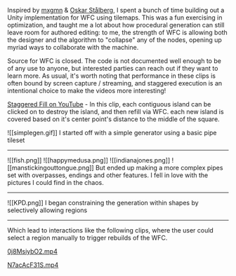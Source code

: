 Inspired by [mxgmn](https://github.com/mxgmn/WaveFunctionCollapse) & [Oskar Stålberg](https://twitter.com/OskSta), I spent a bunch of time building out a Unity implementation for WFC using tilemaps.  This was a fun exercising in optimization, and taught me a lot about how procedural generation can still leave room for authored editing: to me, the strength of WFC is allowing both the designer and the algorithm to "collapse" any of the nodes, opening up myriad ways to collaborate with the machine.

Source for WFC is closed.  The code is not documented well enough to be of any use to anyone, but interested parties can reach out if they want to learn more.  As usual, it's worth noting that performance in these clips is often bound by screen capture / streaming, and staggered execution is an intentional choice to make the videos more interesting! 

[Staggered Fill on YouTube](https://www.youtube.com/watch?v=AfUS6-QcaNw) - In this clip, each contiguous island can be clicked on to destroy the island, and then refill via WFC.  each new island is covered based on it's center point's distance to the middle of the square.



![[simplegen.gif]]
I started off with a simple generator using a basic pipe tileset  

---
![[fish.png]] ![[happymedusa.png]] ![[indianajones.png]] ![[manstickingouttongue.png]] 
But ended up making a more complex pipes set with overpasses, endings and other features.  I fell in love with the pictures I could find in the chaos.

---
![[KPD.png]]
I began constraining the generation within shapes by selectively allowing regions          

---

Which lead to interactions like the following clips, where the user could select a region manually to trigger rebuilds of the WFC. 

[0j8MsiybO2.mp4](assets/0j8MsiybO2.mp4)

[N7acAcF31S.mp4](assets/N7acAcF31S.mp4)


